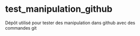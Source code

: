 # test_manipulation_github
Dépôt utilisé pour tester des manipulation dans github avec des commandes git

